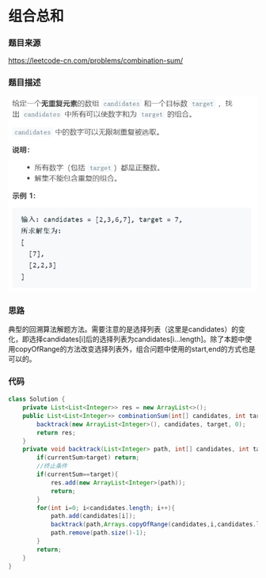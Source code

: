 # 组合总和

### 题目来源

https://leetcode-cn.com/problems/combination-sum/



### 题目描述

![组合总和](.\images\组合总和.png)



### 思路

典型的回溯算法解题方法。需要注意的是选择列表（这里是candidates）的变化，即选择candidates[i]后的选择列表为candidates[i...length]。除了本题中使用copyOfRange的方法改变选择列表外，组合问题中使用的start,end的方式也是可以的。



### 代码

```java
class Solution {
    private List<List<Integer>> res = new ArrayList<>();
    public List<List<Integer>> combinationSum(int[] candidates, int target) {
        backtrack(new ArrayList<Integer>(), candidates, target, 0);
        return res;
    }
    private void backtrack(List<Integer> path, int[] candidates, int target, int currentSum){
        if(currentSum>target) return;
        //终止条件
        if(currentSum==target){
            res.add(new ArrayList<Integer>(path));
            return;
        }
        for(int i=0; i<candidates.length; i++){
            path.add(candidates[i]);
            backtrack(path,Arrays.copyOfRange(candidates,i,candidates.length),target,currentSum+candidates[i]);
            path.remove(path.size()-1);
        }
        return;
    }
}
```

